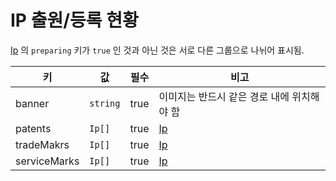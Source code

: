 # IP 출원/등록 현황

[Ip](../../../models/ip.md) 의 `preparing` 키가 `true` 인 것과 아닌 것은 서로 다른 그룹으로 나뉘어 표시됨.

| 키 | 값 | 필수 | 비고 |
| --- | --- | --- | --- |
| banner | `string` | true | 이미지는 반드시 같은 경로 내에 위치해야 함 |
| patents | `Ip[]` | true | [Ip](../../../models/ip.md) |
| tradeMakrs | `Ip[]` | true | [Ip](../../../models/ip.md) |
| serviceMarks | `Ip[]` | true | [Ip](../../../models/ip.md) |
